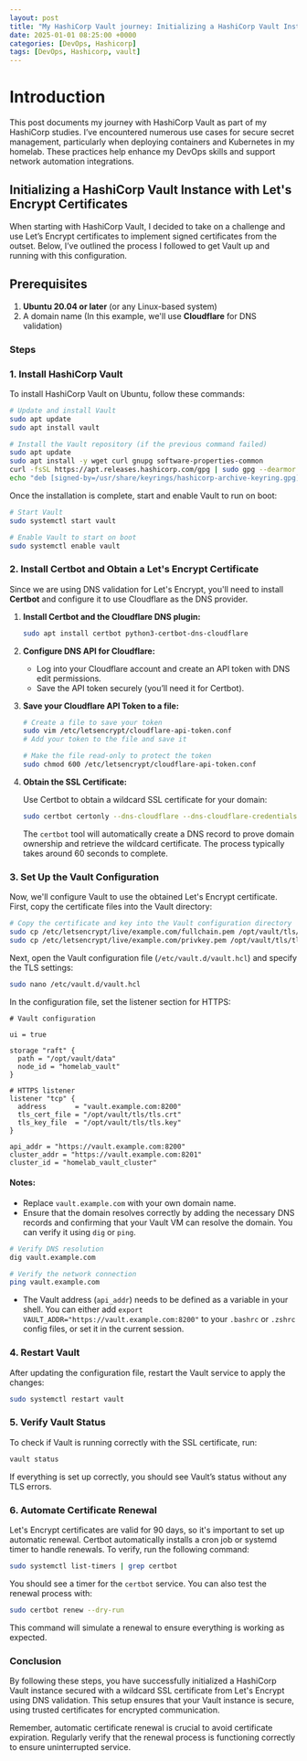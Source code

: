 ```yaml
---
layout: post
title: "My HashiCorp Vault journey: Initializing a HashiCorp Vault Instance with Let's Encrypt Certificates"
date: 2025-01-01 08:25:00 +0000
categories: [DevOps, Hashicorp]
tags: [DevOps, Hashicorp, vault]
---
```

# Introduction

This post documents my journey with HashiCorp Vault as part of my HashiCorp studies. I’ve encountered numerous use cases for secure secret management, particularly when deploying containers and Kubernetes in my homelab. These practices help enhance my DevOps skills and support network automation integrations. 

## Initializing a HashiCorp Vault Instance with Let's Encrypt Certificates

When starting with HashiCorp Vault, I decided to take on a challenge and use Let’s Encrypt certificates to implement signed certificates from the outset. Below, I’ve outlined the process I followed to get Vault up and running with this configuration. 

## Prerequisites

1. **Ubuntu 20.04 or later** (or any Linux-based system)
2. A domain name (In this example, we'll use **Cloudflare** for DNS validation)

### Steps

### 1. Install HashiCorp Vault

To install HashiCorp Vault on Ubuntu, follow these commands:

```bash
# Update and install Vault
sudo apt update
sudo apt install vault

# Install the Vault repository (if the previous command failed)
sudo apt update
sudo apt install -y wget curl gnupg software-properties-common
curl -fsSL https://apt.releases.hashicorp.com/gpg | sudo gpg --dearmor > /usr/share/keyrings/hashicorp-archive-keyring.gpg
echo "deb [signed-by=/usr/share/keyrings/hashicorp-archive-keyring.gpg] https://apt.releases.hashicorp.com ubuntu main" | sudo tee /etc/apt/sources.list.d/hashicorp.list
```

Once the installation is complete, start and enable Vault to run on boot:

```bash
# Start Vault
sudo systemctl start vault

# Enable Vault to start on boot
sudo systemctl enable vault
```

### 2. Install Certbot and Obtain a Let's Encrypt Certificate

Since we are using DNS validation for Let's Encrypt, you'll need to install **Certbot** and configure it to use Cloudflare as the DNS provider.

1. **Install Certbot and the Cloudflare DNS plugin:**

   ```bash
   sudo apt install certbot python3-certbot-dns-cloudflare
   ```

2. **Configure DNS API for Cloudflare:**

   - Log into your Cloudflare account and create an API token with DNS edit permissions.
   - Save the API token securely (you’ll need it for Certbot).

3. **Save your Cloudflare API Token to a file:**

   ```bash
   # Create a file to save your token
   sudo vim /etc/letsencrypt/cloudflare-api-token.conf
   # Add your token to the file and save it

   # Make the file read-only to protect the token
   sudo chmod 600 /etc/letsencrypt/cloudflare-api-token.conf
   ```

4. **Obtain the SSL Certificate:**

   Use Certbot to obtain a wildcard SSL certificate for your domain:

   ```bash
   sudo certbot certonly --dns-cloudflare --dns-cloudflare-credentials /etc/letsencrypt/cloudflare-api-token.conf -d "*.example.com" -d "example.com" --agree-tos --non-interactive --preferred-challenges dns
   ```

   The `certbot` tool will automatically create a DNS record to prove domain ownership and retrieve the wildcard certificate. The process typically takes around 60 seconds to complete.

### 3. Set Up the Vault Configuration

Now, we'll configure Vault to use the obtained Let's Encrypt certificate. First, copy the certificate files into the Vault directory:

```bash
# Copy the certificate and key into the Vault configuration directory
sudo cp /etc/letsencrypt/live/example.com/fullchain.pem /opt/vault/tls/tls.crt
sudo cp /etc/letsencrypt/live/example.com/privkey.pem /opt/vault/tls/tls.key
```

Next, open the Vault configuration file (`/etc/vault.d/vault.hcl`) and specify the TLS settings:

```bash
sudo nano /etc/vault.d/vault.hcl
```

In the configuration file, set the listener section for HTTPS:

```hcl
# Vault configuration

ui = true

storage "raft" {
  path = "/opt/vault/data"
  node_id = "homelab_vault"
}

# HTTPS listener
listener "tcp" {
  address       = "vault.example.com:8200"
  tls_cert_file = "/opt/vault/tls/tls.crt"
  tls_key_file  = "/opt/vault/tls/tls.key"
}

api_addr = "https://vault.example.com:8200"
cluster_addr = "https://vault.example.com:8201"
cluster_id = "homelab_vault_cluster"
```

#### Notes:
- Replace `vault.example.com` with your own domain name.
- Ensure that the domain resolves correctly by adding the necessary DNS records and confirming that your Vault VM can resolve the domain. You can verify it using `dig` or `ping`.

```bash
# Verify DNS resolution
dig vault.example.com

# Verify the network connection
ping vault.example.com
```

- The Vault address (`api_addr`) needs to be defined as a variable in your shell. You can either add `export VAULT_ADDR="https://vault.example.com:8200"` to your `.bashrc` or `.zshrc` config files, or set it in the current session.

### 4. Restart Vault

After updating the configuration file, restart the Vault service to apply the changes:

```bash
sudo systemctl restart vault
```

### 5. Verify Vault Status

To check if Vault is running correctly with the SSL certificate, run:

```bash
vault status
```

If everything is set up correctly, you should see Vault’s status without any TLS errors.

### 6. Automate Certificate Renewal

Let's Encrypt certificates are valid for 90 days, so it's important to set up automatic renewal. Certbot automatically installs a cron job or systemd timer to handle renewals. To verify, run the following command:

```bash
sudo systemctl list-timers | grep certbot
```

You should see a timer for the `certbot` service. You can also test the renewal process with:

```bash
sudo certbot renew --dry-run
```

This command will simulate a renewal to ensure everything is working as expected.

### Conclusion

By following these steps, you have successfully initialized a HashiCorp Vault instance secured with a wildcard SSL certificate from Let's Encrypt using DNS validation. This setup ensures that your Vault instance is secure, using trusted certificates for encrypted communication.

Remember, automatic certificate renewal is crucial to avoid certificate expiration. Regularly verify that the renewal process is functioning correctly to ensure uninterrupted service.
